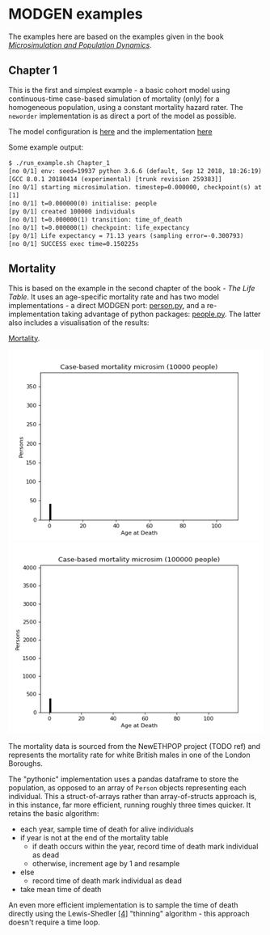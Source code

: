 # MODGEN examples

The examples here are based on the examples given in the book [*Microsimulation and Population Dynamics*](../../README.md#references). 

## Chapter 1
This is the first and simplest example - a basic cohort model using continuous-time case-based simulation of mortality (only) for a homogeneous population, using a constant mortality hazard rater. The `neworder` implementation is as direct a port of the model as possible. 

The model configuration is [here](../../examples/Chapter_1/config.py) and the implementation [here](../../examples/Chapter_1/person.py)

Some example output:
```
$ ./run_example.sh Chapter_1
[no 0/1] env: seed=19937 python 3.6.6 (default, Sep 12 2018, 18:26:19)  [GCC 8.0.1 20180414 (experimental) [trunk revision 259383]]
[no 0/1] starting microsimulation. timestep=0.000000, checkpoint(s) at [1]
[no 0/1] t=0.000000(0) initialise: people
[py 0/1] created 100000 individuals
[no 0/1] t=0.000000(1) transition: time_of_death
[no 0/1] t=0.000000(1) checkpoint: life_expectancy
[py 0/1] Life expectancy = 71.13 years (sampling error=-0.300793)
[no 0/1] SUCCESS exec time=0.150225s
```

## Mortality

This is based on the example in the second chapter of the book - *The Life Table*. It uses an age-specific mortality rate and has two model implementations - a direct MODGEN port: [person.py](../../examples/mortality/person.py), and a re-implementation taking advantage of python packages: [people.py](../../examples/mortality/people.py). The latter also includes a visualisation of the results:

[Mortality](../../examples/mortality/config.py). 

![Mortality histogram - 10000 people](./img/mortality_hist_10k.gif) ![Mortality histogram - 100000 people](./img/mortality_hist_100k.gif)

The mortality data is sourced from the NewETHPOP project (TODO ref) and represents the mortality rate for white British males in one of the London Boroughs.

The "pythonic" implementation uses a pandas dataframe to store the population, as opposed to an array of `Person` objects representing each individual. This a struct-of-arrays rather than array-of-structs approach is, in this instance, far more efficient, running roughly three times quicker. It retains the basic algorithm: 
- each year, sample time of death for alive individuals 
- if year is not at the end of the mortality table
  - if death occurs within the year, record time of death mark individual as dead
  - otherwise, increment age by 1 and resample  
- else
  - record time of death mark individual as dead
- take mean time of death

An even more efficient implementation is to sample the time of death directly using the Lewis-Shedler [[4]](../../README.md#references) "thinning" algorithm - this approach doesn't require a time loop.

